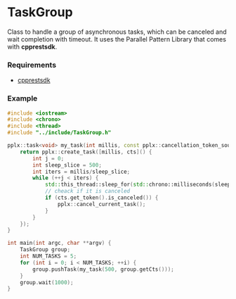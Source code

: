 # TaskGroup
Class to handle a group of asynchronous tasks, which can be canceled and wait completion with timeout. It uses the Parallel Pattern Library that comes with **cpprestsdk**.

### Requirements

* [cpprestsdk](https://github.com/Microsoft/cpprestsdk) 

### Example

```c++
#include <iostream>
#include <chrono>
#include <thread>
#include "../include/TaskGroup.h"

pplx::task<void> my_task(int millis, const pplx::cancellation_token_source& cts) {
    return pplx::create_task([millis, cts]() {
        int j = 0;
        int sleep_slice = 500;
        int iters = millis/sleep_slice;
        while (++j < iters) {
            std::this_thread::sleep_for(std::chrono::milliseconds(sleep_slice));
            // cheack if it is canceled
            if (cts.get_token().is_canceled()) {
                pplx::cancel_current_task();
            }
        }
    });
}

int main(int argc, char **argv) {
    TaskGroup group;
    int NUM_TASKS = 5;
    for (int i = 0; i < NUM_TASKS; ++i) {
        group.pushTask(my_task(500, group.getCts()));
    }
    group.wait(1000);
}
```



